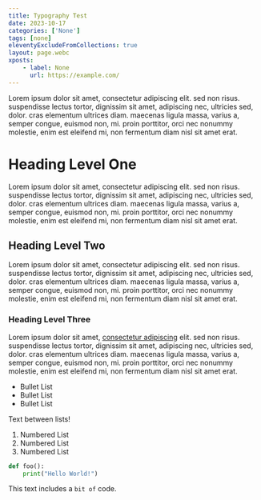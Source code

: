 ```yaml
---
title: Typography Test
date: 2023-10-17
categories: ['None']
tags: [none]
eleventyExcludeFromCollections: true
layout: page.webc
xposts:
    - label: None
      url: https://example.com/
---
```


Lorem ipsum dolor sit amet, consectetur adipiscing elit. sed non risus. suspendisse lectus tortor, dignissim sit amet, adipiscing nec, ultricies sed, dolor. cras elementum ultrices diam. maecenas ligula massa, varius a, semper congue, euismod non, mi. proin porttitor, orci nec nonummy molestie, enim est eleifend mi, non fermentum diam nisl sit amet erat.

# Heading Level One

Lorem ipsum dolor sit amet, consectetur adipiscing elit. sed non risus. suspendisse lectus tortor, dignissim sit amet, adipiscing nec, ultricies sed, dolor. cras elementum ultrices diam. maecenas ligula massa, varius a, semper congue, euismod non, mi. proin porttitor, orci nec nonummy molestie, enim est eleifend mi, non fermentum diam nisl sit amet erat.

## Heading Level Two

Lorem ipsum dolor sit amet, consectetur adipiscing elit. sed non risus. suspendisse lectus tortor, dignissim sit amet, adipiscing nec, ultricies sed, dolor. cras elementum ultrices diam. maecenas ligula massa, varius a, semper congue, euismod non, mi. proin porttitor, orci nec nonummy molestie, enim est eleifend mi, non fermentum diam nisl sit amet erat.

### Heading Level Three

Lorem ipsum dolor sit amet, [consectetur adipiscing](https://example.com/) elit. sed non risus. suspendisse lectus tortor, dignissim sit amet, adipiscing nec, ultricies sed, dolor. cras elementum ultrices diam. maecenas ligula massa, varius a, semper congue, euismod non, mi. proin porttitor, orci nec nonummy molestie, enim est eleifend mi, non fermentum diam nisl sit amet erat.

* Bullet List
* Bullet List
* Bullet List

Text between lists!

1. Numbered List
2. Numbered List
3. Numbered List

```python
def foo():
    print("Hello World!")
```

This text includes a `bit of` code.
